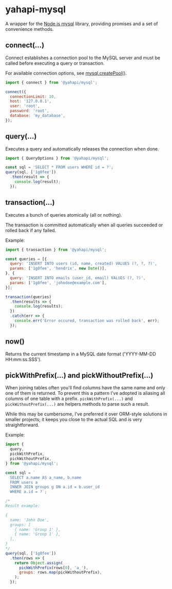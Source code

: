 # yahapi-mysql

A wrapper for the [Node.js mysql](https://github.com/mysqljs/mysql) library, providing promises and a set of convenience methods.

## connect(...)

Connect establishes a connection pool to the MySQL server and must be called before executing a query or transaction.

For available connection options, see [mysql.createPool()](https://github.com/mysqljs/mysql#pooling-connections).

```js
import { connect } from '@yahapi/mysql';

connect({
  connectionLimit: 10,
  host: '127.0.0.1',
  user: 'root',
  password: 'root',
  database: 'my_database',
});
```

## query(...)

Executes a query and automatically releases the connection when done.

```js
import { QueryOptions } from '@yahapi/mysql';

const sql = 'SELECT * FROM users WHERE id = ?';
query(sql, ['1g0fee'])
  .then(result => {
    console.log(result);
  });
```

## transaction(...)

Executes a bunch of queries atomically (all or nothing).

The transaction is committed automatically when all queries succeeded or rolled back if any failed.

Example:

```js
import { transaction } from '@yahapi/mysql';

const queries = [{
  query: 'INSERT INTO users (id, name, created) VALUES (?, ?, ?)',
  params: ['1g0fee', 'hendrix', new Date()],
}, {
  query: 'INSERT INTO emails (user_id, email) VALUES (?, ?)',
  params: ['1g0fee', 'johndoe@example.com'],
}];

transaction(queries)
  .then(results => {
    console.log(results);
  })
  .catch(err => {
    console.err('Error occured, transaction was rolled back', err);
  });
```

## now()

Returns the current timestamp in a MySQL date format ('YYYY-MM-DD HH:mm:ss.SSS').

## pickWithPrefix(...) and pickWithoutPrefix(...)

When joining tables often you'll find columns have the same name and only one of them is returned. To prevent this a pattern I've adopted is aliasing all columns of one table with a prefix. `pickWithPrefix(...)` and `pickWithoutPrefix(...)` are helpers methods to parse such a result.

While this may be cumbersome, I've preferred it over ORM-style solutions in smaller projects; it keeps you close to the actual SQL and is very straightforward.

Example:

```js
import {
  query,
  pickWithPrefix,
  pickWithoutPrefix,
} from '@yahapi/mysql';

const sql = `
  SELECT a.name AS a_name, b.name
  FROM users a
  INNER JOIN groups g ON a.id = b.user_id
  WHERE a.id = ?`;

/*
Result example:

{
  name: 'John Doe',
  groups: [
    { name: 'Group 1' },
    { name: 'Group 1' },
  ],
}
*/
query(sql, ['1g0fee'])
  .then(rows => {
    return Object.assign(
      pickWithPrefix(rows[0], 'a_'),
      groups: rows.map(pickWithoutPrefix),
    );
  });
```
